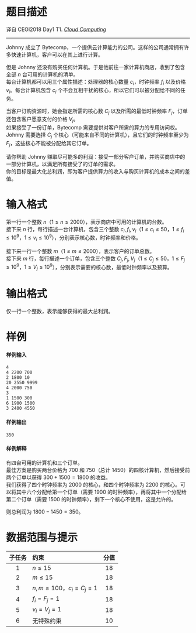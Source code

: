 
# 题目描述

译自 CEOI2018 Day1 T1. *[Cloud Computing](https://ceoi2018.pl/wp-content/uploads/2018/08/clo.pdf)*

---

Johnny 成立了 Bytecomp，一个提供云计算能力的公司。这样的公司通常拥有许多快速计算机，客户可以在其上进行计算。

但是 Johnny 还没有购买任何计算机。于是他前往一家计算机商店，收到了包含全部 $n$ 台可用的计算机的清单。  
每台计算机都可以用三个属性描述：处理器的核心数量 $c_i$，时钟频率 $f_i$ 以及价格 $v_i$。每台计算机包含 $c_i$ 个不会互相干扰的核心，所以它们可以被分配给不同的任务。

当客户订购资源时，她会指定所需的核心数 $C_j$ 以及所需的最低时钟频率 $F_j$，订单还包含客户愿意支付的价格 $V_j$。  
如果接受了一份订单，Bytecomp 需要提供对客户所需的算力的专用访问权。Johnny 需要选择 $C_j$ 个核心（可能来自不同的计算机），且它们的时钟频率至少为 $F_j$，这些核心不能被分配给其它订单。

请你帮助 Johnny 赚取尽可能多的利润：接受一部分客户订单，并购买商店中的一部分计算机，以满足所有接受了的订单的需求。  
你的目标是最大化总利润，即为客户提供算力的收入与购买计算机的成本之间的差值。

# 输入格式

第一行一个整数 $n$（$1 \le n \le 2000$），表示商店中可用的计算机的台数。  
接下来 $n$ 行，每行描述一台计算机，包含三个整数 $c_i, f_i, v_i$（$1 \le c_i \le 50$，$1 \le f_i \le 10^9$，$1 \le v_i \le 10^9$），分别表示核心数，时钟频率和价格。

接下来一行一个整数 $m$（$1 \le m \le 2000$），表示客户的订单总数。  
接下来 $m$ 行，每行描述一个订单，包含三个整数 $C_j, F_j, V_j$（$1 \le C_j \le 50$，$1 \le F_j \le 10^9$，$1 \le V_j \le 10^9$），分别表示需要的核心数，最低时钟频率以及预算。

# 输出格式

仅一行一个整数，表示能够获得的最大总利润。

# 样例

#### 样例输入

```plain
4
4 2200 700
2 1800 10
20 2550 9999
4 2000 750
3
1 1500 300
6 1900 1500
3 2400 4550
```

#### 样例输出

```plain
350
```

#### 样例解释

有四台可用的计算机和三个订单。  
最佳方案是购买两台价格为 $700$ 和 $750$（总计 $1450$）的四核计算机，然后接受前两个订单以获得 $300 + 1500 = 1800$ 的收益。  
我们获得了四个时钟频率为 $2000$ 的核心，和四个时钟频率为 $2200$ 的核心。可以将其中六个分配给第一个订单（需要 $1900$ 的时钟频率），再将其中一个分配给第二个订单（需要 $1500$ 的时钟频率），剩下一个核心不使用，这是允许的。

则总利润为 $1800 - 1450 = 350$。

# 数据范围与提示

| 子任务 | 约束 | 分值 |
| :--: | :--- | :--: |
| $1$ | $n \le 15$ | $18$ |
| $2$ | $m \le 15$ | $18$ |
| $3$ | $n, m \le 100$，$c_i = C_j = 1$ | $18$ |
| $4$ | $f_i = F_j = 1$ | $18$ |
| $5$ | $v_i = V_j = 1$ | $18$ |
| $6$ | 无特殊约束 | $10$ |

